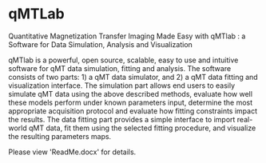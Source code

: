 # qMTLab
Quantitative Magnetization Transfer Imaging Made Easy with qMTlab : a Software for Data Simulation, Analysis and Visualization

qMTlab is a powerful, open source, scalable, easy to use and intuitive software for qMT data simulation, fitting and analysis. The software consists of two parts: 1) a qMT data simulator, and 2) a qMT data fitting and visualization interface. The simulation part allows end users to easily simulate qMT data using the above described methods, evaluate how well these models perform under known parameters input, determine the most appropriate acquisition protocol and evaluate how fitting constraints impact the results. The data fitting part provides a simple interface to import real-world qMT data, fit them using the selected fitting procedure, and visualize the resulting parameters maps.

Please view 'ReadMe.docx' for details.

